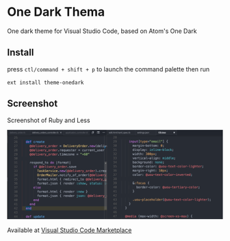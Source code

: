 # One Dark Thema
One dark theme for Visual Studio Code, based on Atom's One Dark

## Install

press `ctl/command + shift + p` to launch the command palette then run
```
ext install theme-onedark
```

## Screenshot
Screenshot of Ruby and Less

![Theme Screenshot](screenshot.png)

Available at [Visual Studio Code Marketplace](https://marketplace.visualstudio.com/items/azemoh.theme-onedark)
